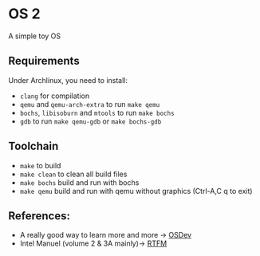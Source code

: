 # OS 2 
A simple toy OS

## Requirements

Under Archlinux, you need to install:

- `clang` for compilation
- `qemu` and `qemu-arch-extra` to run `make qemu`
- `bochs`, `libisoburn` and `mtools` to run `make bochs`
- `gdb` to run `make qemu-gdb` or `make bochs-gdb`


## Toolchain

- `make` to build
- `make clean` to clean all build files
- `make bochs` build and run with bochs
- `make qemu` build and run with qemu without graphics (Ctrl-A,C q to exit)




## References:
- A really good way to learn more and more -> [OSDev](http://wiki.osdev.org/)
- Intel Manuel (volume 2 & 3A mainly)-> [RTFM](https://software.intel.com/en-us/articles/intel-sdm)
